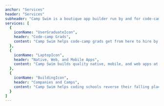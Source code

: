 ```yaml
---
anchor: "Services"
header: "Services"
subheader: "Camp Swim is a boutique app builder run by and for code-camp grads trying to close the distance from here to hire."
services: [
  {
    iconName: "UserGraduateIcon",
    header: "Code-camp Grads",
    content: "Camp Swim helps code-camp grads get from here to hire by giving them the opportunity to cut their teeth on real projects for real clients, growing their confidence and experience in the field."
  },
  {
    iconName: "LaptopIcon",
    header: "Native, Web, and Mobile Apps",
    content: "Camp Swim builds quality native, mobile, and web apps at an unbeatable price for individuals and companies alike by insourcing its high-tech labor force from the growing roster of code-camp graduates."
  },
  {
    iconName: "BuildingIcon",
    header: "Companies and Camps",
    content: "Camp Swim helps coding schools reverse their falling placement rates and tech companies fill their growing vacancies by giving code campers what they lack to get hired: work experience."
  }
]
---
```

